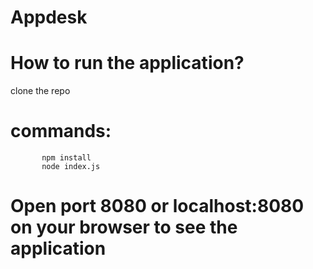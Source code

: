 # Appdesk

# How to run the application?

clone the repo 
# commands:
           npm install
           node index.js
           
# Open port 8080 or localhost:8080 on your browser to see the application           
           
           
